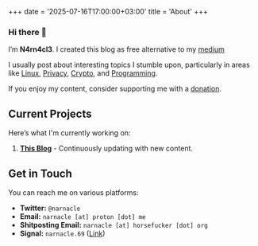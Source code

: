 +++
date = '2025-07-16T17:00:00+03:00'
title = 'About'
+++

### Hi there 👋
I’m **N4rn4cl3**. I created this blog as free alternative to my [medium](https://narnacle.medium.com)

I usually post about interesting topics I stumble upon, particularly in areas like [Linux](../../tags/linux), [Privacy](../../tags/privacy), [Crypto](../../tags/crypto), and [Programming](../../tags/programming).

If you enjoy my content, consider supporting me with a [donation](../../donate).

## Current Projects

Here’s what I'm currently working on:

1. **[This Blog](.)** - Continuously updating with new content.

## Get in Touch

You can reach me on various platforms:

- **Twitter:** `@narnacle`
- **Email:** `narnacle [at] proton [dot] me`
- **Shitposting Email:** `narnacle [at] horsefucker [dot] org`
- **Signal:** `narnacle.69` ([Link](https://signal.me/#eu/YMviNzLjsLhG-_8aMcv9amemvdoBIFpWauDKSJX_AGFh2yOog5hCzZiVzkN2QNiP))